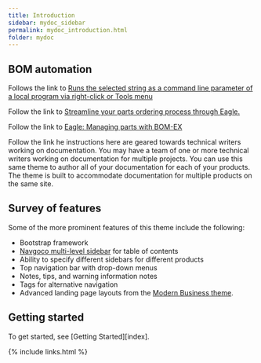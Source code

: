 ```yaml
---
title: Introduction
sidebar: mydoc_sidebar
permalink: mydoc_introduction.html
folder: mydoc
---
```


## BOM automation

Follows the link to [Runs the selected string as a command line parameter of a local program via right-click or Tools menu](https://addons.mozilla.org/en-US/firefox/addon/runwith/)

Follow the link to [Streamline your parts ordering process through Eagle.](https://www.nycresistor.com/2013/11/03/streamline-your-parts-ordering-process-through-eagle/)

Follow the link to [Eagle: Managing parts with BOM-EX](http://www.bot-thoughts.com/2012/03/eagle-managing-parts-with-bom-ex.html)

Follow the link he instructions here are geared towards technical writers working on documentation. You may have a team of one or more technical writers working on documentation for multiple projects. You can use this same theme to author all of your documentation for each of your products. The theme is built to accommodate documentation for multiple products on the same site.

## Survey of features

Some of the more prominent features of this theme include the following:

* Bootstrap framework
* [Navgoco multi-level sidebar](http://www.komposta.net/article/navgoco) for table of contents
* Ability to specify different sidebars for different products
* Top navigation bar with drop-down menus
* Notes, tips, and warning information notes
* Tags for alternative navigation
* Advanced landing page layouts from the [Modern Business theme](http://startbootstrap.com/template-overviews/modern-business/).

## Getting started

To get started, see [Getting Started][index].

{% include links.html %}
